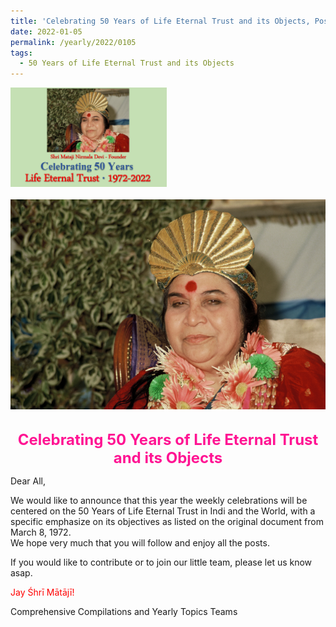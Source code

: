 ```yaml
---
title: 'Celebrating 50 Years of Life Eternal Trust and its Objects, Post 0: announcement'
date: 2022-01-05
permalink: /yearly/2022/0105
tags:
  - 50 Years of Life Eternal Trust and its Objects
---
```


<div style="text-align: left"><img src="/images/Celebrating50YearsLET.png" width="250" /></div><br>

<div style="text-align: center"><img src="/images/image876_Phot-Credit_Alessabdra_Pallini.png" /></div>

<br>
<p style="color:DeepPink; text-align:center">
<font size="+2"><b>Celebrating 50 Years of Life Eternal Trust and its Objects</b><br></font>
</p>

<p>
Dear All,

We would like to announce that this year the weekly celebrations will be centered on the 50 Years of Life Eternal Trust in Indi and the World, with a specific emphasize on its objectives as listed on the original document from March 8, 1972.<br>
We hope very much that you will follow and enjoy all the posts.<br>

If you would like to contribute or to join our little team, please let us know asap.<br>
</p>


<p style="color:red;">Jay Śhrī Mātājī!<br></p>

Comprehensive Compilations and Yearly Topics Teams